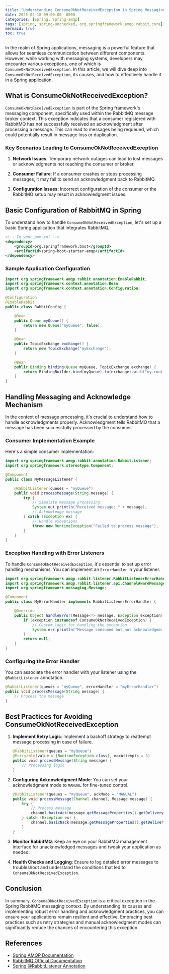```yaml
---
title: "Understanding ConsumeOkNotReceivedException in Spring Messaging Framework"
date: 2025-02-18 09:00:00 -0000
categories: [Spring, spring-amqp]
tags: [spring, spring-unchecked, org.springframework.amqp.rabbit.core]
mermaid: true
toc: true
---
```



In the realm of Spring applications, messaging is a powerful feature that allows for seamless communication between different components. However, while working with messaging systems, developers may encounter various exceptions, one of which is `ConsumeOkNotReceivedException`. In this article, we will dive deep into `ConsumeOkNotReceivedException`, its causes, and how to effectively handle it in a Spring application.

## What is ConsumeOkNotReceivedException?

`ConsumeOkNotReceivedException` is part of the Spring framework's messaging component, specifically used within the RabbitMQ message broker context. This exception indicates that a consumer registered with RabbitMQ has not successfully received an acknowledgment after processing a message. This can lead to messages being requeued, which could potentially result in message loss or duplication.

### Key Scenarios Leading to ConsumeOkNotReceivedException

1. **Network Issues**: Temporary network outages can lead to lost messages or acknowledgments not reaching the consumer or broker.
  
2. **Consumer Failure**: If a consumer crashes or stops processing messages, it may fail to send an acknowledgment back to RabbitMQ.
  
3. **Configuration Issues**: Incorrect configuration of the consumer or the RabbitMQ setup may result in acknowledgment issues.

## Basic Configuration of RabbitMQ in Spring

To understand how to handle `ConsumeOkNotReceivedException`, let's set up a basic Spring application that integrates RabbitMQ.

```xml
<!-- In your pom.xml -->
<dependency>
    <groupId>org.springframework.boot</groupId>
    <artifactId>spring-boot-starter-amqp</artifactId>
</dependency>
```

### Sample Application Configuration

```java
import org.springframework.amqp.rabbit.annotation.EnableRabbit;
import org.springframework.context.annotation.Bean;
import org.springframework.context.annotation.Configuration;

@Configuration
@EnableRabbit
public class RabbitConfig {

    @Bean
    public Queue myQueue() {
        return new Queue("myQueue", false);
    }

    @Bean
    public TopicExchange exchange() {
        return new TopicExchange("myExchange");
    }

    @Bean
    public Binding binding(Queue myQueue, TopicExchange exchange) {
        return BindingBuilder.bind(myQueue).to(exchange).with("my.routing.key");
    }
}
```

## Handling Messaging and Acknowledge Mechanism

In the context of message processing, it's crucial to understand how to handle acknowledgments properly. Acknowledgment tells RabbitMQ that a message has been successfully processed by the consumer.

### Consumer Implementation Example

Here's a simple consumer implementation:

```java
import org.springframework.amqp.rabbit.annotation.RabbitListener;
import org.springframework.stereotype.Component;

@Component
public class MyMessageListener {

    @RabbitListener(queues = "myQueue")
    public void processMessage(String message) {
        try {
            // Simulate message processing
            System.out.println("Received message: " + message);
            // Acknowledge message
        } catch (Exception ex) {
            // Handle exceptions
            throw new RuntimeException("Failed to process message");
        }
    }
}
```

### Exception Handling with Error Listeners

To handle `ConsumeOkNotReceivedException`, it's essential to set up error handling mechanisms. You can implement an `ErrorHandler` in your listener.

```java
import org.springframework.amqp.rabbit.listener.RabbitListenerErrorHandler;
import org.springframework.amqp.rabbit.listener.api.ChannelAwareMessageListener;
import org.springframework.messaging.Message;

@Component
public class MyErrorHandler implements RabbitListenerErrorHandler {

    @Override
    public Object handleError(Message<?> message, Exception exception) {
        if (exception instanceof ConsumeOkNotReceivedException) {
            // Custom logic for handling the exception
            System.err.println("Message consumed but not acknowledged: " + message);
        }
        return null;
    }
}
```

### Configuring the Error Handler

You can associate the error handler with your listener using the `@RabbitListener` annotation.

```java
@RabbitListener(queues = "myQueue", errorHandler = "myErrorHandler")
public void processMessage(String message) {
    // Process the message
}
```

## Best Practices for Avoiding ConsumeOkNotReceivedException

1. **Implement Retry Logic**: Implement a backoff strategy to reattempt message processing in case of failure.
   
   ```java
   @RabbitListener(queues = "myQueue")
   @Retryable(value = {RuntimeException.class}, maxAttempts = 3)
   public void processMessage(String message) {
       // Processing logic
   }
   ```

2. **Configuring Acknowledgment Mode**: You can set your acknowledgment mode to `MANUAL` for fine-tuned control.

   ```java
   @RabbitListener(queues = "myQueue", ackMode = "MANUAL")
   public void processMessage(Channel channel, Message message) {
       try {
           // Process message
           channel.basicAck(message.getMessageProperties().getDeliveryTag(), false);
       } catch (Exception ex) {
           channel.basicNack(message.getMessageProperties().getDeliveryTag(), false, true);
       }
   }
   ```

3. **Monitor RabbitMQ**: Keep an eye on your RabbitMQ management interface for unacknowledged messages and tweak your application as needed.

4. **Health Checks and Logging**: Ensure to log detailed error messages to troubleshoot and understand the conditions that led to `ConsumeOkNotReceivedException`.

## Conclusion

In summary, `ConsumeOkNotReceivedException` is a critical exception in the Spring RabbitMQ messaging context. By understanding its causes and implementing robust error handling and acknowledgment practices, you can ensure your applications remain resilient and effective. Embracing best practices such as retry strategies and manual acknowledgment modes can significantly reduce the chances of encountering this exception.

## References

- [Spring AMQP Documentation](https://spring.io/projects/spring-amqp)
- [RabbitMQ Official Documentation](https://www.rabbitmq.com/documentation.html)
- [Spring @RabbitListener Annotation](https://docs.spring.io/spring-amqp/docs/current/reference/html/#rabbitlistener)